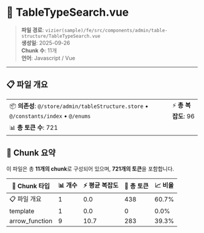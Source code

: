 # 📄 TableTypeSearch.vue

> **파일 경로**: `vizier(sample)/fe/src/components/admin/table-structure/TableTypeSearch.vue`  
> **생성일**: 2025-09-26  
> **Chunk 수**: 11개  
> **언어**: Javascript / Vue
---


## 📋 파일 개요

| | |
|--|--|
| 📦 **의존성**: `@/store/admin/tableStructure.store` • `@/constants/index` • `@/enums` | ⚡ **총 복잡도**: 96 |
| 📊 **총 토큰 수**: 721 |  |






## 🧩 Chunk 요약

이 파일은 총 **11개의 chunk**로 구성되어 있으며, **721개의 토큰**을 포함합니다.

| 🧩 Chunk 타입 | 📊 개수 | ⚡ 평균 복잡도 | 📝 총 토큰 | 📈 비율 |
|---------------|--------|-------------|----------|--------|
| 📋 파일 개요 | 1 | 0.0 | 438 | 60.7% |
| template | 1 | 0.0 | 0 | 0.0% |
| arrow_function | 9 | 10.7 | 283 | 39.3% |

